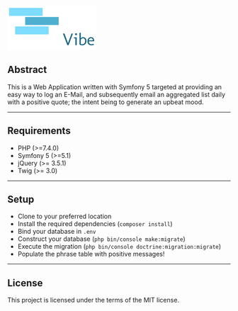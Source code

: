 ![](public/assets/vibe_200x100.png)

## Abstract
This is a Web Application written with Symfony 5 targeted at providing an easy way to log an E-Mail, and subsequently email an aggregated list daily with a positive quote; the intent being to generate an upbeat mood.

---
## Requirements

- PHP (>=7.4.0)
- Symfony 5 (>=5.1)
- jQuery (>= 3.5.1)
- Twig (>= 3.0)

---
## Setup
- Clone to your preferred location
- Install the required dependencies (`composer install`) 
- Bind your database in `.env`
- Construct your database (`php bin/console make:migrate`)
- Execute the migration (`php bin/console doctrine:migration:migrate`)
- Populate the phrase table with positive messages!

---
## License
This project is licensed under the terms of the MIT license.
